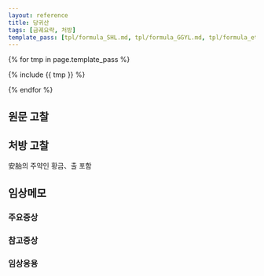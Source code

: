 ```yaml
---
layout: reference
title: 당귀산
tags: [금궤요략, 처방]
template_pass: [tpl/formula_SHL.md, tpl/formula_GGYL.md, tpl/formula_etc.md]
---
```


{% for tmp in page.template_pass %}

{% include {{ tmp }} %}

{% endfor %}

## 원문 고찰


## 처방 고찰

安胎의 주약인 황금、출 포함

## 임상메모



### 주요증상


### 참고증상


### 임상응용
